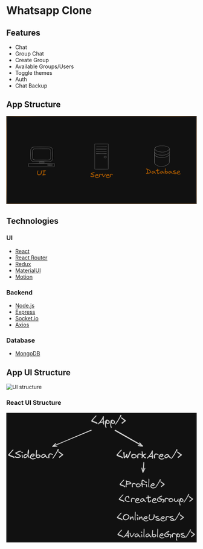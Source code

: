 # Whatsapp Clone
## Features
- Chat
- Group Chat
- Create Group
- Available Groups/Users
- Toggle themes
- Auth
- Chat Backup
## App Structure
![App Structure](./assets/structure.png)
## Technologies
### UI
- [React](https://reactjs.org/)
- [React Router](https://reactrouter.com/)
- [Redux](https://redux.js.org/)
- [MaterialUI](https://mui.com/)
- [Motion](https://www.framer.com/motion/)
### Backend
- [Node.js](https://nodejs.org/)
- [Express](https://expressjs.com/)
- [Socket.io](https://socket.io/)
- [Axios](https://axios-http.com/)
### Database
- [MongoDB](https://www.mongodb.com/)
## App UI Structure
![UI structure](./assets/ui_structure.png)
### React UI Structure
![React UI structure](./assets/ui_structure_react.png)
